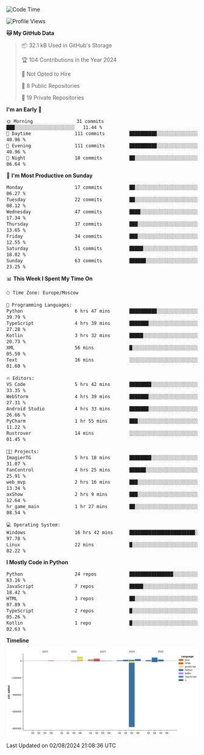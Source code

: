 <!--START_SECTION:waka-->
![Code Time](http://img.shields.io/badge/Code%20Time-438%20hrs%2050%20mins-blue)

![Profile Views](http://img.shields.io/badge/Profile%20Views-2-blue)

**🐱 My GitHub Data** 

> 📦 32.1 kB Used in GitHub's Storage 
 > 
> 🏆 104 Contributions in the Year 2024
 > 
> 🚫 Not Opted to Hire
 > 
> 📜 8 Public Repositories 
 > 
> 🔑 19 Private Repositories 
 > 
**I'm an Early 🐤** 

```text
🌞 Morning                31 commits          ███░░░░░░░░░░░░░░░░░░░░░░   11.44 % 
🌆 Daytime                111 commits         ██████████░░░░░░░░░░░░░░░   40.96 % 
🌃 Evening                111 commits         ██████████░░░░░░░░░░░░░░░   40.96 % 
🌙 Night                  18 commits          ██░░░░░░░░░░░░░░░░░░░░░░░   06.64 % 
```
📅 **I'm Most Productive on Sunday** 

```text
Monday                   17 commits          ██░░░░░░░░░░░░░░░░░░░░░░░   06.27 % 
Tuesday                  22 commits          ██░░░░░░░░░░░░░░░░░░░░░░░   08.12 % 
Wednesday                47 commits          ████░░░░░░░░░░░░░░░░░░░░░   17.34 % 
Thursday                 37 commits          ███░░░░░░░░░░░░░░░░░░░░░░   13.65 % 
Friday                   34 commits          ███░░░░░░░░░░░░░░░░░░░░░░   12.55 % 
Saturday                 51 commits          █████░░░░░░░░░░░░░░░░░░░░   18.82 % 
Sunday                   63 commits          ██████░░░░░░░░░░░░░░░░░░░   23.25 % 
```


📊 **This Week I Spent My Time On** 

```text
🕑︎ Time Zone: Europe/Moscow

💬 Programming Languages: 
Python                   6 hrs 47 mins       ██████████░░░░░░░░░░░░░░░   39.79 % 
TypeScript               4 hrs 39 mins       ███████░░░░░░░░░░░░░░░░░░   27.28 % 
Kotlin                   3 hrs 32 mins       █████░░░░░░░░░░░░░░░░░░░░   20.73 % 
XML                      56 mins             █░░░░░░░░░░░░░░░░░░░░░░░░   05.50 % 
Text                     16 mins             ░░░░░░░░░░░░░░░░░░░░░░░░░   01.60 % 

🔥 Editors: 
VS Code                  5 hrs 42 mins       ████████░░░░░░░░░░░░░░░░░   33.35 % 
WebStorm                 4 hrs 39 mins       ███████░░░░░░░░░░░░░░░░░░   27.31 % 
Android Studio           4 hrs 33 mins       ███████░░░░░░░░░░░░░░░░░░   26.66 % 
PyCharm                  1 hr 55 mins        ███░░░░░░░░░░░░░░░░░░░░░░   11.22 % 
Rustrover                14 mins             ░░░░░░░░░░░░░░░░░░░░░░░░░   01.45 % 

🐱‍💻 Projects: 
ImagierTG                5 hrs 18 mins       ████████░░░░░░░░░░░░░░░░░   31.07 % 
FanControl               4 hrs 25 mins       ██████░░░░░░░░░░░░░░░░░░░   25.91 % 
web_mvp                  2 hrs 16 mins       ███░░░░░░░░░░░░░░░░░░░░░░   13.34 % 
axShow                   2 hrs 9 mins        ███░░░░░░░░░░░░░░░░░░░░░░   12.64 % 
hr_game_main             1 hr 27 mins        ██░░░░░░░░░░░░░░░░░░░░░░░   08.54 % 

💻 Operating System: 
Windows                  16 hrs 42 mins      ████████████████████████░   97.78 % 
Linux                    22 mins             █░░░░░░░░░░░░░░░░░░░░░░░░   02.22 % 
```

**I Mostly Code in Python** 

```text
Python                   24 repos            ████████████████░░░░░░░░░   63.16 % 
JavaScript               7 repos             █████░░░░░░░░░░░░░░░░░░░░   18.42 % 
HTML                     3 repos             ██░░░░░░░░░░░░░░░░░░░░░░░   07.89 % 
TypeScript               2 repos             █░░░░░░░░░░░░░░░░░░░░░░░░   05.26 % 
Kotlin                   1 repo              █░░░░░░░░░░░░░░░░░░░░░░░░   02.63 % 
```



**Timeline**

![Lines of Code chart](https://raw.githubusercontent.com/adlemx/adlemx/main/assets/bar_graph.png)


 Last Updated on 02/08/2024 21:08:36 UTC
<!--END_SECTION:waka-->
